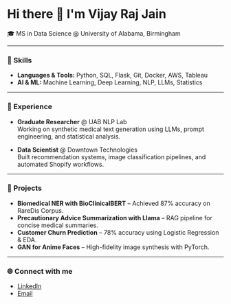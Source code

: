# Hi there 👋 I'm Vijay Raj Jain

🎓 MS in Data Science @ University of Alabama, Birmingham

---

### 🔧 Skills
- **Languages & Tools:** Python, SQL, Flask, Git, Docker, AWS, Tableau
- **AI & ML:** Machine Learning, Deep Learning, NLP, LLMs, Statistics

---

### 💼 Experience
- **Graduate Researcher** @ UAB NLP Lab  
  Working on synthetic medical text generation using LLMs, prompt engineering, and statistical analysis.

- **Data Scientist** @ Downtown Technologies  
  Built recommendation systems, image classification pipelines, and automated Shopify workflows.

---

### 📂 Projects
- **Biomedical NER with BioClinicalBERT** – Achieved 87% accuracy on RareDis Corpus.  
- **Precautionary Advice Summarization with Llama** – RAG pipeline for concise medical summaries.  
- **Customer Churn Prediction** – 78% accuracy using Logistic Regression & EDA.  
- **GAN for Anime Faces** – High-fidelity image synthesis with PyTorch.

---

### 🌐 Connect with me
- [LinkedIn](https://www.linkedin.com/in/vijay-jain-8603711ab/)  
- [Email](rajjainvijay5@gmail.com)
